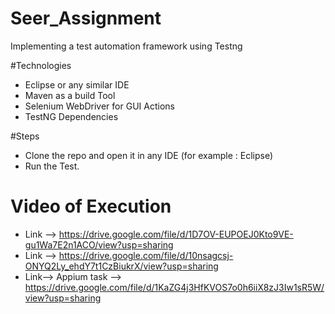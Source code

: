 # Seer_Assignment
Implementing a test automation framework using Testng 


#Technologies
* Eclipse or any similar IDE
* Maven as a build Tool
* Selenium WebDriver for GUI Actions
* TestNG Dependencies


#Steps

* Clone the repo and open it in any IDE (for example : Eclipse)
* Run the Test.

# Video of Execution
* Link --> https://drive.google.com/file/d/1D7OV-EUPOEJ0Kto9VE-gu1Wa7E2n1ACO/view?usp=sharing   
* Link --> https://drive.google.com/file/d/10nsagcsj-ONYQ2Ly_ehdY7t1CzBiukrX/view?usp=sharing
* Link--> Appium task --> https://drive.google.com/file/d/1KaZG4j3HfKVOS7o0h6iiX8zJ3Iw1sR5W/view?usp=sharing
